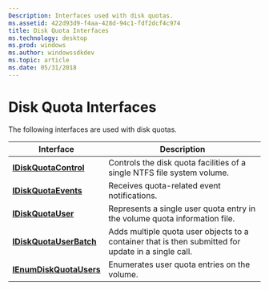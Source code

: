 ```yaml
---
Description: Interfaces used with disk quotas.
ms.assetid: 422d93d9-f4aa-428d-94c1-fdf2dcf4c974
title: Disk Quota Interfaces
ms.technology: desktop
ms.prod: windows
ms.author: windowssdkdev
ms.topic: article
ms.date: 05/31/2018
---
```


# Disk Quota Interfaces

The following interfaces are used with disk quotas.



| Interface                                          | Description                                                                                                    |
|----------------------------------------------------|----------------------------------------------------------------------------------------------------------------|
| [**IDiskQuotaControl**](/windows/desktop/api/Dskquota/)     | Controls the disk quota facilities of a single NTFS file system volume.<br/>                             |
| [**IDiskQuotaEvents**](/windows/desktop/api/Dskquota/)       | Receives quota-related event notifications.<br/>                                                         |
| [**IDiskQuotaUser**](/windows/desktop/api/Dskquota/)           | Represents a single user quota entry in the volume quota information file.<br/>                          |
| [**IDiskQuotaUserBatch**](/windows/desktop/api/Dskquota/) | Adds multiple quota user objects to a container that is then submitted for update in a single call.<br/> |
| [**IEnumDiskQuotaUsers**](/windows/desktop/api/Dskquota/) | Enumerates user quota entries on the volume.<br/>                                                        |



 

 

 




